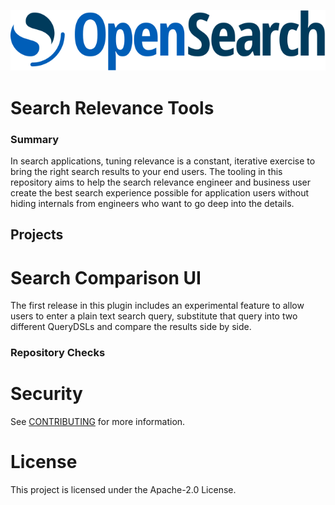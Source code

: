 ![OpenSearch Project](OpenSearch.svg)
# Search Relevance Tools

### Summary
In search applications, tuning relevance is a constant, iterative exercise to bring the right search results to your end users. The tooling in this repository aims to help the search relevance engineer and business user create the best search experience possible for application users without hiding internals from engineers who want to go deep into the details.

## Projects
# Search Comparison UI
The first release in this plugin includes an experimental feature to allow users to enter a plain text search query, substitute that query into two different QueryDSLs and compare the results side by side.

### Repository Checks

# Security

See [CONTRIBUTING](CONTRIBUTING.md#security-issue-notifications) for more information.

# License

This project is licensed under the Apache-2.0 License.

